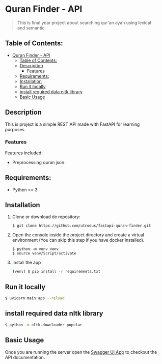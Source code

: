 # Quran Finder - API
> This is final year project about searching qur'an ayah using lexical and semantic

## Table of Contents:
- [Quran Finder - API](#quran-finder---api)
  - [Table of Contents:](#table-of-contents)
  - [Description](#description)
    - [Features](#features)
  - [Requirements:](#requirements)
  - [Installation](#installation)
  - [Run it locally](#run-it-locally)
  - [install required data nltk library](#install-required-data-nltk-library)
  - [Basic Usage](#basic-usage)


## Description
This is project is a simple REST API made with FastAPI for learning purposes.

### Features
Features included:
- Preprocessing quran json


## Requirements:
- Python >= 3

## Installation
1. Clone or download de repository:
    ```
    $ git clone https://github.com/utrodus/fastapi-quran-finder.git
    ```

2. Open the console inside the project directory and create a virtual environment (You can skip this step if you have docker installed).
    ```git bash
    $ python -m venv venv
    $ source venv/Script/activate
    ```

3. Install the app 
    ```bash
    (venv) $ pip install -r requirements.txt
    ```

## Run it locally
```bash
$ uvicorn main:app --reload
```

## install required data nltk library
```bash
$ python -m nltk.downloader popular
```

## Basic Usage
Once you are running the server open the [Swagger UI App](http://localhost:8000/docs) to checkout the API documentation.
